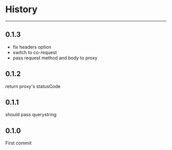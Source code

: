 # History

---

## 0.1.3

- fix headers option
- switch to co-request
- pass request method and body to proxy

## 0.1.2

return proxy's statusCode

## 0.1.1

should pass querystring

## 0.1.0

First commit
